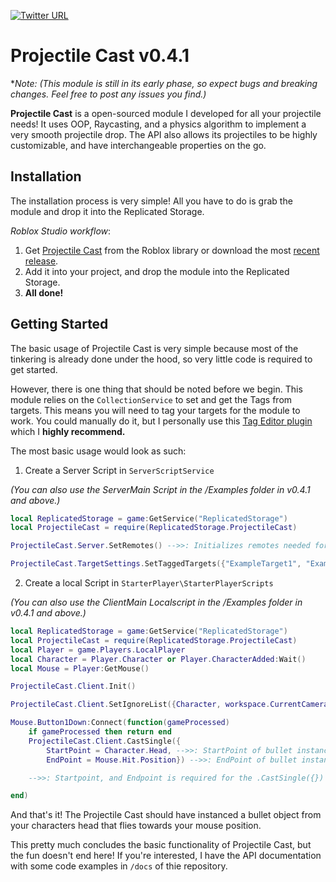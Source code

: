 [![Twitter URL](https://img.shields.io/twitter/url/https/twitter.com/Ryanisawesome25.svg?style=social&label=Follow%20%40Ryanisawesome25)](https://twitter.com/Ryanisawesome25)

# Projectile Cast v0.4.1

\*_Note: (This module is still in its early phase, so expect bugs and breaking changes. Feel free to post any issues you find.)_

**Projectile Cast** is a open-sourced module I developed for all your projectile needs! It uses OOP, Raycasting, and a physics algorithm to implement a very smooth projectile drop. The API also allows its projectiles to be highly customizable, and have interchangeable properties on the go.

## Installation

The installation process is very simple! All you have to do is grab the module and drop it into the Replicated Storage.

_Roblox Studio workflow_:

1. Get [Projectile Cast](https://www.roblox.com/library/9866876932/Projectile-Cast) from the Roblox library or download the most [recent release](https://github.com/RyanChang25/Projectile-Cast-v0.4.1/releases/tag/v0.4.1).
2. Add it into your project, and drop the module into the Replicated Storage.
3. **All done!**

## Getting Started

The basic usage of Projectile Cast is very simple because most of the tinkering is already done under the hood, so very little code is required to get started.

However, there is one thing that should be noted before we begin. This module relies on the `CollectionService` to set and get the Tags from targets. This means you will need to tag your targets for the module to work. You could manually do it, but I personally use this [Tag Editor plugin](https://www.roblox.com/library/948084095/Tag-Editor) which I **highly recommend.**

The most basic usage would look as such:

1. Create a Server Script in `ServerScriptService`

_(You can also use the ServerMain Script in the /Examples folder in v0.4.1 and above.)_

```lua
local ReplicatedStorage = game:GetService("ReplicatedStorage")
local ProjectileCast = require(ReplicatedStorage.ProjectileCast)

ProjectileCast.Server.SetRemotes() -->>: Initializes remotes needed for server-client communication

ProjectileCast.TargetSettings.SetTaggedTargets({"ExampleTarget1", "ExampleTarget2"}) -->>: Replace my ExampleTargets with your own tagged targets.
```

2. Create a local Script in `StarterPlayer\StarterPlayerScripts`

_(You can also use the ClientMain Localscript in the /Examples folder in v0.4.1 and above.)_

```lua
local ReplicatedStorage = game:GetService("ReplicatedStorage")
local ProjectileCast = require(ReplicatedStorage.ProjectileCast)
local Player = game.Players.LocalPlayer
local Character = Player.Character or Player.CharacterAdded:Wait()
local Mouse = Player:GetMouse()

ProjectileCast.Client.Init()

ProjectileCast.Client.SetIgnoreList({Character, workspace.CurrentCamera})

Mouse.Button1Down:Connect(function(gameProcessed)
    if gameProcessed then return end
    ProjectileCast.Client.CastSingle({
        StartPoint = Character.Head, -->>: StartPoint of bullet instance
        EndPoint = Mouse.Hit.Position}) -->>: EndPoint of bullet instance

    -->>: Startpoint, and Endpoint is required for the .CastSingle({}) method to function.

end)
```

And that's it! The Projectile Cast should have instanced a bullet object from your characters head that flies towards your mouse position.

This pretty much concludes the basic functionality of Projectile Cast, but the fun doesn't end here! If you're interested, I have the API documentation with some code examples in `/docs` of thie repository.
